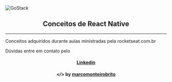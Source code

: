 <img alt="GoStack" src="https://storage.googleapis.com/golden-wind/bootcamp-gostack/header-desafios.png" />

<h2 align="center"> Conceitos de React Native </h2>

---

Conceitos adquiridos durante aulas ministradas pela rocketseat.com.br

Dúvidas entre em contato pelo <h4 align="center">  <a href="https://www.linkedin.com/in/marco-antonio-monteiro-de-brito-541ba0144/" target="_blank">Linkedin</a> </h4> 

<h4 align="center"> <em>&lt;/&gt;</em> by <a href="https://github.com/marcomonteirobrito" target="_blank">marcomonteirobrito</a> </h4>
